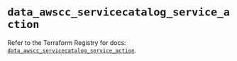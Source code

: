 # `data_awscc_servicecatalog_service_action`

Refer to the Terraform Registry for docs: [`data_awscc_servicecatalog_service_action`](https://registry.terraform.io/providers/hashicorp/awscc/0.70.0/docs/data-sources/servicecatalog_service_action).
